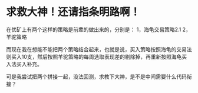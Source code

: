 # 求救大神！还请指条明路啊！

在优矿上有两个这样的策略是前辈的做出来的，分别是：
1，海龟交易策略2.1
2，羊驼策略

而现在我在想能不能把两个策略结合起来，也就是说，买入策略按照海龟的交易法则买入10支，然后按照羊驼策略的每周选取表现差的剔除掉，再重新按照海龟买入法买入补充。


可是我尝试把两个拼接一起，没法回测，求教下大神，是不是中间需要什么代码衔接？
